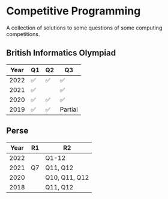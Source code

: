 Competitive Programming
============================

A collection of solutions to some questions of some computing competitions.

British Informatics Olympiad
-----

| Year | Q1 | Q2 | Q3 |
|-|-|-|-|
| 2022 | ✅ | ✅ | ✅ |
| 2021 | ✅ | | ✅ |
| 2020 | ✅ | ✅ | ✅ |
| 2019 | ✅ | ✅ | Partial |

Perse
-----

| Year | R1 | R2 |
|-|-|-|
| 2022 | | Q1-12 |
| 2021 | Q7 | Q11, Q12 |
| 2020 | | Q10, Q11, Q12 |
| 2018 | | Q11, Q12 |
